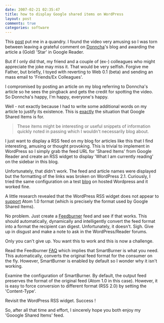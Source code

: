```yaml
---
date: 2007-02-21 02:35:47
title: how to display Google shared items on WordPress
layout: post
comments: true
categories: software
---
```

This [post](http://ocaoimh.ie/2007/02/20/writing-perl-the-vista-way/)
put me in a quandry. I found the video very amusing so I was torn
between leaving a grateful comment on [Donncha](http://ocaoimh.ie/)'s
blog and awarding the article a (Gold) 'Star' in Google Reader.

But if I only did that, my friend and a couple of (ex-) colleagues who
might appreciate the joke may miss it. That would be very selfish.
Forgive me Father, but briefly, I toyed with reverting to Web 0.1 (beta)
and sending an mass email to 'Friends/Ex Colleagues'.

I compromised by posting an article on my blog referring to Donncha's
article so he sees the pingback and gets the credit for spotting the
video. So Donncha's happy, I'm happy, everyone's happy.

Well - not exactly because I had to write some additional words on my
article to justify its existence. This is
[exactly](http://www.nbrightside.com/blog/2007/02/18/resisting-the-lure-of-google-reader/)
the situation that Google Shared Items is for.
> These items might be interesting or useful snippets of information
> quickly noted in passing which I wouldn't necessarily blog about.

I just want to display a RSS feed on my blog for articles like this that
I find interesting, amusing or thought provoking.
This is trivial to implement in WordPress so I simply grab the feed URL
for 'Shared Items' from Google Reader and create an RSS widget to
display 'What I am currently reading' on the sidebar in this blog.

Unfortunately, that didn't work. The feed and article names were
displayed but the formatting of the links was broken on WordPress 2.1.
Curiously, I tried the same configuration on a test
[blog](http://nbrightside.wordpress.com/) on hosted Wordpress and it
worked fine.

A little research revealed that the WordPress RSS widget does not appear
to
[support](http://en.forums.wordpress.com/topic.php?id=1249&replies=11#post-6531)
Atom 1.0 format (which is precisely the format used by Google Shared
Items).

No problem. Just create a [Feedburner](http://www.feedburner.com) feed
and see if that works. This should automatically, dynamically and
intelligently convert the feed format into a format the recipient can
digest. Unfortunately, it doesn't. Sigh. Give up in disgust and make a
note to ask in the WordPress/Reader forums.

Only you can't give up. You want this to work and this is now a
challenge.

Read the Feedburner
[FAQ](http://forums.feedburner.com/viewforum.php?f=7&sid=6a8a899de22627714719f9a4565fe228)
which implies that SmartBurner is what you need. This automatically,
converts the original feed format for the consumer on the fly. However,
SmartBurner is enabled by default so I wonder why it isn't working.

Examine the configuration of SmartBurner. By default, the output feed
preserves the format of the original feed (Atom 1.0 in this case).
However, it is easy to force conversion to different format (RSS 2.0) by
setting the 'Content-Type'.

Revisit the WordPress RSS widget. Success !

So, after all that time and effort, I sincerely hope you both enjoy my
'Gooogle Shared Items' feed.
